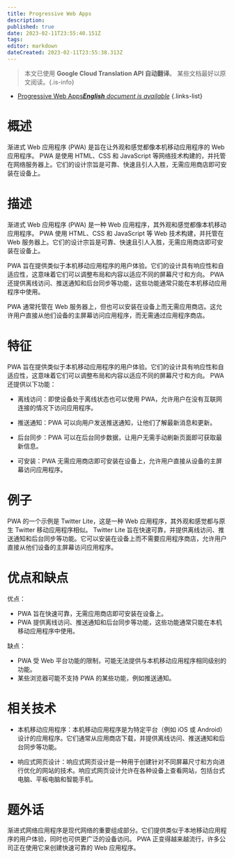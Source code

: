 ```yaml
---
title: Progressive Web Apps
description: 
published: true
date: 2023-02-11T23:55:40.151Z
tags: 
editor: markdown
dateCreated: 2023-02-11T23:55:38.313Z
---
```


> 本文已使用 **Google Cloud Translation API 自动翻译**。
某些文档最好以原文阅读。{.is-info}



- [Progressive Web Apps***English** document is available*](/en/Knowledge-base/Dictionary/progressive-web-apps)
{.links-list}


# 概述

渐进式 Web 应用程序 (PWA) 是旨在让外观和感觉都像本机移动应用程序的 Web 应用程序。 PWA 是使用 HTML、CSS 和 JavaScript 等网络技术构建的，并托管在网络服务器上。它们的设计宗旨是可靠、快速且引人入胜，无需应用商店即可安装在设备上。

# 描述

渐进式 Web 应用程序 (PWA) 是一种 Web 应用程序，其外观和感觉都像本机移动应用程序。 PWA 使用 HTML、CSS 和 JavaScript 等 Web 技术构建，并托管在 Web 服务器上。它们的设计宗旨是可靠、快速且引人入胜，无需应用商店即可安装在设备上。

PWA 旨在提供类似于本机移动应用程序的用户体验。它们的设计具有响应性和自适应性，这意味着它们可以调整布局和内容以适应不同的屏幕尺寸和方向。 PWA 还提供离线访问、推送通知和后台同步等功能，这些功能通常只能在本机移动应用程序中使用。

PWA 通常托管在 Web 服务器上，但也可以安装在设备上而无需应用商店。这允许用户直接从他们设备的主屏幕访问应用程序，而无需通过应用程序商店。

# 特征

PWA 旨在提供类似于本机移动应用程序的用户体验。它们的设计具有响应性和自适应性，这意味着它们可以调整布局和内容以适应不同的屏幕尺寸和方向。 PWA 还提供以下功能：

- 离线访问：即使设备处于离线状态也可以使用 PWA，允许用户在没有互联网连接的情况下访问应用程序。

- 推送通知：PWA 可以向用户发送推送通知，让他们了解最新消息和更新。

- 后台同步：PWA 可以在后台同步数据，让用户无需手动刷新页面即可获取最新信息。

- 可安装：PWA 无需应用商店即可安装在设备上，允许用户直接从设备的主屏幕访问应用程序。

# 例子

PWA 的一个示例是 Twitter Lite，这是一种 Web 应用程序，其外观和感觉都与原生 Twitter 移动应用程序相似。 Twitter Lite 旨在快速可靠，并提供离线访问、推送通知和后台同步等功能。它可以安装在设备上而不需要应用程序商店，允许用户直接从他们设备的主屏幕访问应用程序。

# 优点和缺点

优点：

- PWA 旨在快速可靠，无需应用商店即可安装在设备上。
- PWA 提供离线访问、推送通知和后台同步等功能，这些功能通常只能在本机移动应用程序中使用。

缺点：

- PWA 受 Web 平台功能的限制，可能无法提供与本机移动应用程序相同级别的功能。
- 某些浏览器可能不支持 PWA 的某些功能，例如推送通知。

# 相关技术

- 本机移动应用程序：本机移动应用程序是为特定平台（例如 iOS 或 Android）设计的应用程序。它们通常从应用商店下载，并提供离线访问、推送通知和后台同步等功能。

- 响应式网页设计：响应式网页设计是一种用于创建针对不同屏幕尺寸和方向进行优化的网站的技术。响应式网页设计允许在各种设备上查看网站，包括台式电脑、平板电脑和智能手机。

# 题外话

渐进式网络应用程序是现代网络的重要组成部分。它们提供类似于本地移动应用程序的用户体验，同时也可供更广泛的设备访问。 PWA 正变得越来越流行，许多公司正在使用它来创建快速可靠的 Web 应用程序。